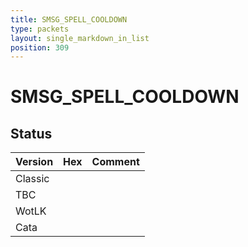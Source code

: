 ```yaml
---
title: SMSG_SPELL_COOLDOWN
type: packets
layout: single_markdown_in_list
position: 309
---
```


# SMSG_SPELL_COOLDOWN

## Status

Version | Hex | Comment
---------- | ---------- | ---------- 
Classic |  |  
TBC |  |  
WotLK |  |  
Cata |  |  

